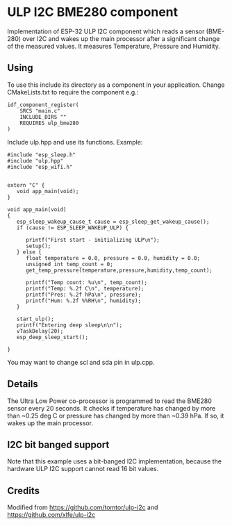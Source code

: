 # ULP I2C BME280 component

Implementation of ESP-32 ULP I2C component which reads a sensor (BME-280) over I2C and wakes up the main
processor after a significant change of the measured values.
It measures Temperature, Pressure and Humidity.

## Using

To use this include its directory as a component in your application. 
Change CMakeLists.txt to require the component e.g.:

```
idf_component_register(
    SRCS "main.c"
    INCLUDE_DIRS ""
    REQUIRES ulp_bme280
)
```

Include ulp.hpp and use its functions.
Example: 

```
#include "esp_sleep.h"
#include "ulp.hpp"
#include "esp_wifi.h"


extern "C" {
   void app_main(void);   
}

void app_main(void)
{
   esp_sleep_wakeup_cause_t cause = esp_sleep_get_wakeup_cause();
   if (cause != ESP_SLEEP_WAKEUP_ULP) {
      
      printf("First start - initializing ULP\n");
      setup();
   } else {
      float temperature = 0.0, pressure = 0.0, humidity = 0.0;
      unsigned int temp_count = 0;
      get_temp_pressure(temperature,pressure,humidity,temp_count);
  
      printf("Temp count: %u\n", temp_count);
      printf("Temp: %.2f C\n", temperature);
      printf("Pres: %.2f hPa\n", pressure);
      printf("Hum: %.2f %%RH\n", humidity);
   }
   
   start_ulp();
   printf("Entering deep sleep\n\n");
   vTaskDelay(20);
   esp_deep_sleep_start();

}
```
You may want to change scl and sda pin in ulp.cpp.

## Details

The Ultra Low Power co-processor is programmed to read the BME280 sensor every 20 seconds. It checks if temperature has
changed by more than ~0.25 deg C or pressure has changed by more than ~0.39 hPa. If so, it wakes up the main processor.

## I2C bit banged support

Note that this example uses a bit-banged I2C implementation, because the hardware ULP I2C support cannot read 16 bit values.

## Credits

Modified from https://github.com/tomtor/ulp-i2c and https://github.com/xlfe/ulp-i2c
